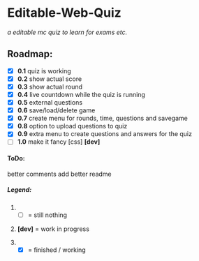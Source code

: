 # Editable-Web-Quiz

_a editable mc quiz to learn for exams etc._

## Roadmap:

- [x] **0.1** quiz is working   
- [x] **0.2** show actual score   
- [x] **0.3** show actual round   
- [x] **0.4** live countdown while the quiz is running   
- [x] **0.5** external questions
- [x] **0.6** save/load/delete game    
- [x] **0.7** create menu for rounds, time, questions and savegame
- [x] **0.8** option to upload questions to quiz   
- [x] **0.9** extra menu to create questions and answers for the quiz      
- [ ] **1.0** make it fancy [css] **[dev]**   

#### ToDo:    
better comments
add better readme

##### Legend:

1. - [ ] = still nothing

2. **[dev]** = work in progress

3. - [X] = finished / working
